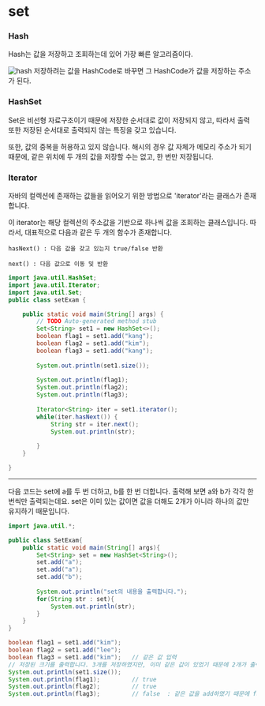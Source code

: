 # set
### Hash
Hash는 값을 저장하고 조회하는데 있어 가장 빠른 알고리즘이다.<br>

![hash](https://img1.daumcdn.net/thumb/R1280x0/?scode=mtistory2&fname=https%3A%2F%2Fblog.kakaocdn.net%2Fdn%2FbMXUAM%2FbtqHR7kuE7O%2FjVgSdkU08LGsl5tEtagT41%2Fimg.png)
저장하려는 값을 HashCode로 바꾸면 그 HashCode가 값을 저장하는 주소가 된다.
### HashSet
Set은 비선형 자료구조이기 때문에 저장한 순서대로 값이 저장되지 않고, 따라서 출력 또한 저장된 순서대로 출력되지 않는 특징을 갖고 있습니다.

또한, 값의 중복을 허용하고 있지 않습니다. 해시의 경우 값 자체가 메모리 주소가 되기 때문에, 같은 위치에 두 개의 값을 저장할 수는 없고, 한 번만 저장됩니다.
### lterator
자바의 컬렉션에 존재하는 값들을 읽어오기 위한 방법으로 'iterator'라는 클래스가 존재합니다.

이 iterator는 해당 컬렉션의 주소값을 기반으로 하나씩 값을 조회하는 클래스입니다.
따라서, 대표적으로 다음과 같은 두 개의 함수가 존재합니다.
```
hasNext() : 다음 값을 갖고 있는지 true/false 반환

next() : 다음 값으로 이동 및 반환
```
```java
import java.util.HashSet;
import java.util.Iterator;
import java.util.Set;
public class setExam {

	public static void main(String[] args) {
		// TODO Auto-generated method stub
		Set<String> set1 = new HashSet<>();
		boolean flag1 = set1.add("kang");
		boolean flag2 = set1.add("kim");
		boolean flag3 = set1.add("kang");
		
		System.out.println(set1.size());
		
		System.out.println(flag1);
		System.out.println(flag2);
		System.out.println(flag3);
		
		Iterator<String> iter = set1.iterator();
		while(iter.hasNext()) {
			String str = iter.next();
			System.out.println(str);
			
		}
	}

}
```
<hr>

다음 코드는 set에 a를 두 번 더하고, b를 한 번 더합니다. 출력해 보면 a와 b가 각각 한 번씩만 출력되는데요. set은 이미 있는 값이면 값을 더해도 2개가 아니라 하나의 값만 유지하기 때문입니다.
```java
import java.util.*;

public class SetExam{
    public static void main(String[] args){
        Set<String> set = new HashSet<String>();
        set.add("a");
        set.add("a");
        set.add("b");
        
        System.out.println("set의 내용을 출력합니다.");
        for(String str : set){
            System.out.println(str);
        }
    }
}
```
```java
boolean flag1 = set1.add("kim");
boolean flag2 = set1.add("lee");
boolean flag3 = set1.add("kim");   // 같은 값 입력
// 저장된 크기를 출력합니다. 3개를 저장하였지만, 이미 같은 값이 있었기 때문에 2개가 출력
System.out.println(set1.size());
System.out.println(flag1);         // true
System.out.println(flag2);         // true
System.out.println(flag3);         // false  : 같은 값을 add하였기 때문에 false
```